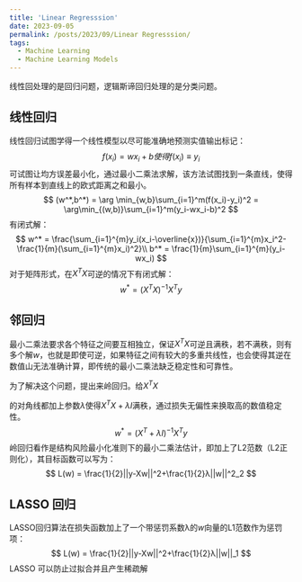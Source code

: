 ```yaml
---
title: 'Linear Regresssion'
date: 2023-09-05
permalink: /posts/2023/09/Linear Regresssion/
tags:
  - Machine Learning
  - Machine Learning Models
---
```

线性回处理的是回归问题，逻辑斯谛回归处理的是分类问题。

## 线性回归
线性回归试图学得一个线性模型以尽可能准确地预测实值输出标记：
$$
f(x_i)=wx_i+b使得f(x_i)\equiv y_i
$$
可试图让均方误差最小化，通过最小二乘法求解，该方法试图找到一条直线，使得所有样本到直线上的欧式距离之和最小。
$$
(w^*,b^*) = \arg \min_{w,b}\sum_{i=1}^m(f(x_i)-y_i)^2 = \arg\min_{(w,b)}\sum_{i=1}^m(y_i-wx_i-b)^2
$$
有闭式解：
$$
w^* = \frac{\sum_{i=1}^{m}y_i(x_i-\overline{x})}{\sum_{i=1}^{m}x_i^2-\frac{1}{m}(\sum_{i=1}^{m}x_i)^2}\\
b^* = \frac{1}{m}\sum_{i=1}^{m}(y_i-wx_i)
$$
对于矩阵形式，在$X^TX$可逆的情况下有闭式解：
$$
w^*=(X^TX)^{-1}X^Ty
$$

## 邻回归
最小二乘法要求各个特征之间要互相独立，保证$X^TX$可逆且满秩，若不满秩，则有多个解$w$，也就是即使可逆，如果特征之间有较大的多重共线性，也会使得其逆在数值山无法准确计算，即传统的最小二乘法缺乏稳定性和可靠性。

为了解决这个问题，提出来岭回归。给$X^TX$

的对角线都加上参数$λ$使得$X^TX+λI$满秩，通过损失无偏性来换取高的数值稳定性。
$$
w^*=(X^T+λI)^{-1}X^Ty
$$
岭回归看作是结构风险最小化准则下的最小二乘法估计，即加上了L2范数（L2正则化），其目标函数可以写为：
$$
L(w) = \frac{1}{2}||y-Xw||^2+\frac{1}{2}λ||w||^2_2
$$

## LASSO 回归
LASSO回归算法在损失函数加上了一个带惩罚系数λ的$w$向量的L1范数作为惩罚项：
$$
L(w) = \frac{1}{2}||y-Xw||^2+\frac{1}{2}λ||w||_1
$$
LASSO 可以防止过拟合并且产生稀疏解